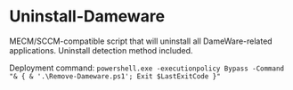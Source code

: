 # Uninstall-Dameware
MECM/SCCM-compatible script that will uninstall all DameWare-related applications. Uninstall detection method included.

Deployment command: `powershell.exe -executionpolicy Bypass -Command "& { & '.\Remove-Dameware.ps1'; Exit $LastExitCode }"`
